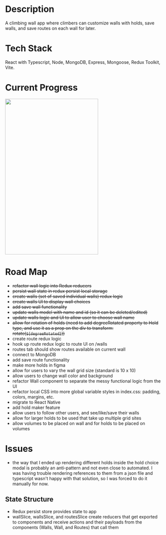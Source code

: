 # Description

A climbing wall app where climbers can customize walls with holds, save walls, and save routes on each wall for later. 

# Tech Stack

React with Typescript, Node, MongoDB, Express, Mongoose, Redux Toolkit, Vite. 

# Current Progress

<a href="url"><img src="https://j.gifs.com/oZknkk.gif" height="500" width="300" ></a>

# Road Map

- ~~refactor wall logic into Redux reducers~~
- ~~persist wall state in redux persist local storage~~
- ~~create walls (set of saved individual walls) redux logic~~
- ~~create walls UI to display wall choices~~
- ~~add save wall functionality~~
- ~~update walls model with name and id (so it can be deleted/edited)~~
- ~~update walls logic and UI to allow user to choose wall name~~
- ~~allow for rotation of holds (need to add degreeRotated property to Hold type, and use it as a prop on the div to transform: rotate(`${degreeRotated}`))~~
- create route redux logic
- hook up route redux logic to route UI on /walls
- routes tab should show routes available on current wall
- connect to MongoDB
- add save route functionality
- make more holds in figma
- allow for users to vary the wall grid size (standard is 10 x 10)
- allow users to change wall color and background
- refactor Wall component to separate the messy functional logic from the UI 
- refactor local CSS into more global variable styles in index.css: padding, colors, margins, etc. 
- migrate to React Native
- add hold maker feature
- allow users to follow other users, and see/like/save their walls
- allow for larger holds to be used that take up multiple grid sites
- allow volumes to be placed on wall and for holds to be placed on volumes

# Issues

- the way that I ended up rendering different holds inside the hold choice modal is probably an anti-pattern and not even close to automated. I was having trouble rendering references to them from a json file and typescript wasn't happy with that solution, so I was forced to do it manually for now. 

## State Structure
- Redux persist store provides state to app
- wallSlice, wallsSlice, and routesSlice create reducers that get exported to components and receive actions and their payloads from the components (Walls, Wall, and Routes) that call them